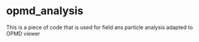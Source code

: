 # opmd_analysis
This is a piece of code that is used for field ans particle analysis adapted to OPMD viewer
